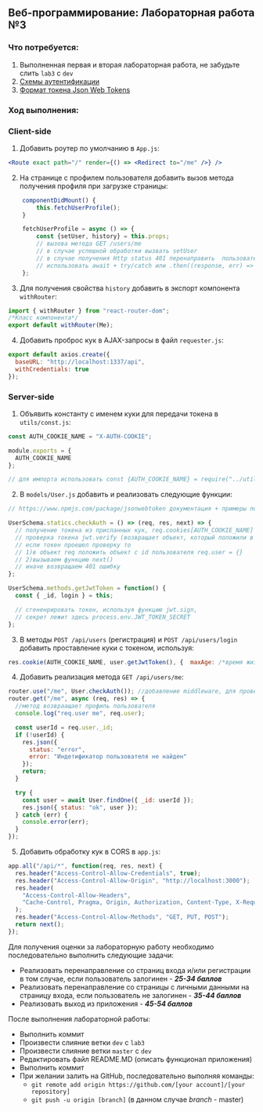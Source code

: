 ﻿## Веб-программирование: Лабораторная работа №3

### Что потребуется:

1. Выполненная первая и вторая лабораторная работа, не забудьте слить `lab3` с `dev`
2. [Схемы аутентификации](https://habr.com/ru/company/dataart/blog/262817/)
3. [Формат токена Json Web Tokens](https://ru.wikipedia.org/wiki/JSON_Web_Token)

### Ход выполнения:

### Client-side

1. Добавить роутер по умолчанию в `App.js`:

```jsx harmony
<Route exact path="/" render={() => <Redirect to="/me" />} />
```

2. На странице с профилем пользователя добавить вызов метода получения профиля при загрузке страницы:

```jsx harmony
    componentDidMount() {
        this.fetchUserProfile();
    }

    fetchUserProfile = async () => {
        const {setUser, history} = this.props;
        // вызова метода GET /users/me
        // в случае успешной обработки вызвать setUser
        // в случае получения Http status 401 перенаправить  пользователя на login
        // использовать await + try/catch или .then((response, err) => {})
    };
```

3. Для получения свойства `history` добавить в экспорт компонента `withRouter`:

```jsx harmony
import { withRouter } from "react-router-dom";
/*Класс компонента*/
export default withRouter(Me);
```

4. Добавить проброс кук в AJAX-запросы в файл `requester.js`:

```javascript
export default axios.create({
  baseURL: "http://localhost:1337/api",
  withCredentials: true
});
```

### Server-side

1. Объявить константу с именем куки для передачи токена в `utils/const.js`:

```javascript
const AUTH_COOKIE_NAME = "X-AUTH-COOKIE";

module.exports = {
  AUTH_COOKIE_NAME
};

// для импорта использовать const {AUTH_COOKIE_NAME} = require("../utils/const");
```

2. В `models/User.js` добавить и реализовать следующие функции:

```javascript
// https://www.npmjs.com/package/jsonwebtoken документация + примеры по библиотеке jwt

UserSchema.statics.checkAuth = () => (req, res, next) => {
  // получение токена из присланных кук, req.cookies[AUTH_COOKIE_NAME]
  // проверка токена jwt.verify (возвращает объект, который положили в getJwtToken)
  // если токен проешел проверку то
  // 1)в объект req положить объект с id пользователя req.user = {}
  // 2)вызываем функцию next()
  // иначе возвращаем 401 ошибку
};

UserSchema.methods.getJwtToken = function() {
  const { _id, login } = this;

  // сгененрировать токен, используя функцию jwt.sign,
  // секрет лежит здесь process.env.JWT_TOKEN_SECRET
};
```

3. В методы `POST /api/users` (регистрация) и `POST /api/users/login` добавить проставление куки с токеном,
   используя:

```javascript
res.cookie(AUTH_COOKIE_NAME, user.getJwtToken(), {  maxAge: /*время жизни куки в MS*/, httpOnly: true});
```

4. Добавить реализация метода `GET /api/users/me`:

```javascript
router.use("/me", User.checkAuth()); //добавление middleware, для проверки токена при каждом запросе
router.get("/me", async (req, res) => {
  //метод возвраащает профиль пользователя
  console.log("req.user me", req.user);

  const userId = req.user._id;
  if (!userId) {
    res.json({
      status: "error",
      error: "Индетификатор пользователя не найден"
    });
    return;
  }

  try {
    const user = await User.findOne({ _id: userId });
    res.json({ status: "ok", user });
  } catch (err) {
    console.error(err);
  }
});
```

5. Добавить обработку кук в CORS в `app.js`:

```javascript
app.all("/api/*", function(req, res, next) {
  res.header("Access-Control-Allow-Credentials", true);
  res.header("Access-Control-Allow-Origin", "http://localhost:3000");
  res.header(
    "Access-Control-Allow-Headers",
    "Cache-Control, Pragma, Origin, Authorization, Content-Type, X-Requested-With"
  );
  res.header("Access-Control-Allow-Methods", "GET, PUT, POST");
  return next();
});
```

Для получения оценки за лабораторную работу необходимо последовательно выполнить следующие задачи:

- Реализовать перенаправление со страниц входа и/или регистрации в том случае, если пользователь залогинен - **_25-34 баллов_**
- Реализовать перенаправление со страницы с личными данными на страницу входа, если пользователь не залогинен - **_35-44 баллов_**
- Реализовать выход из приложения - **_45-54 баллов_**

После выполнения лабораторной работы:

- Выполнить коммит
- Произвести слияние ветки `dev` с `lab3`
- Произвести слияние ветки `master` с `dev`
- Редактировать файл README.MD (описать функционал приложения)
- Выполнить коммит
- При желании залить на GitHub, последовательно выполняя команды:
  - `git remote add origin https://github.com/[your account]/[your repository]`
  - `git push -u origin [branch]` (в данном случае _branch_ - master)
